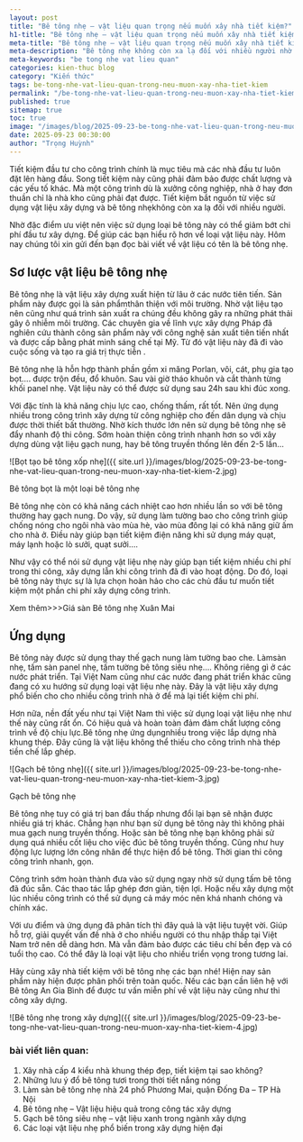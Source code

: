 ```yaml
---
layout: post
title: "Bê tông nhẹ – vật liệu quan trọng nếu muốn xây nhà tiết kiệm?"
h1-title: "Bê tông nhẹ – vật liệu quan trọng nếu muốn xây nhà tiết kiệm?"
meta-title: "Bê tông nhẹ – vật liệu quan trọng nếu muốn xây nhà tiết kiệm?"
meta-description: "Bê tông nhẹ không còn xa lạ đối với nhiều người nhờ đặc điểm ưu việt. Cùng tìm hiểu vì sao bê tông nhẹ lại được dùng nhiều trong xây dựng nhé!"
meta-keywords: "be tong nhe vat lieu quan"
categories: kien-thuc blog
category: "Kiến thức"
tags: be-tong-nhe-vat-lieu-quan-trong-neu-muon-xay-nha-tiet-kiem
permalink: "/be-tong-nhe-vat-lieu-quan-trong-neu-muon-xay-nha-tiet-kiem.html"
published: true
sitemap: true
toc: true
image: "/images/blog/2025-09-23-be-tong-nhe-vat-lieu-quan-trong-neu-muon-xay-nha-tiet-kiem-1.jpg"
date: 2025-09-23 00:30:00
author: "Trọng Huỳnh"
---
```


Tiết kiệm đầu tư cho công trình chính là mục tiêu mà các nhà đầu tư luôn đặt lên hàng đầu. Song tiết kiệm này cũng phải đảm bảo được chất lượng và các yếu tố khác. Mà một công trình dù là xưởng công nghiệp, nhà ở hay đơn thuần chỉ là nhà kho cũng phải đạt được. Tiết kiệm bắt nguồn từ việc sử dụng vật liệu xây dựng và bê tông nhẹkhông còn xa lạ đối với nhiều người.

Nhờ đặc điểm ưu việt nên việc sử dụng loại bê tông này có thể giảm bớt chi phí đầu tư xây dựng. Để giúp các bạn hiểu rõ hơn về loại vật liệu này. Hôm nay chúng tôi xin gửi đến bạn đọc bài viết về vật liệu có tên là bê tông nhẹ.

## Sơ lược vật liệu bê tông nhẹ

Bê tông nhẹ là vật liệu xây dựng xuất hiện từ lâu ở các nước tiên tiến. Sản phẩm này được gọi là sản phẩmthân thiện với môi trường. Nhờ vật liệu tạo nên cũng như quá trình sản xuất ra chúng đều không gây ra những phát thải gây ô nhiễm môi trường. Các chuyên gia về lĩnh vực xây dựng Pháp đã nghiên cứu thành công sản phẩm này với công nghệ sản xuất tiên tiến nhất và được cấp bằng phát minh sáng chế tại Mỹ. Từ đó vật liệu này đã đi vào cuộc sống và tạo ra giá trị thực tiễn .

Bê tông nhẹ là hỗn hợp thành phần gồm xi măng Porlan, vôi, cát, phụ gia tạo bọt…. được trộn đều, đổ khuôn. Sau vài giờ tháo khuôn và cắt thành từng khối panel nhẹ. Vật liệu này có thể được sử dụng sau 24h sau khi đúc xong.

Với đặc tính là khả năng chịu lực cao, chống thấm, rất tốt. Nên ứng dụng nhiều trong công trình xây dựng từ công nghiệp cho đến dân dụng và chịu được thời thiết bất thường. Nhờ kích thước lớn nên sử dụng bê tông nhẹ sẽ đẩy nhanh độ thi công. Sớm hoàn thiện công trình nhanh hơn so với xây dựng dùng vật liệu gạch nung, hay bê tông truyền thống lên đến 2-5 lần…

![Bọt tạo bê tông xốp nhẹ]({{ site.url }}/images/blog/2025-09-23-be-tong-nhe-vat-lieu-quan-trong-neu-muon-xay-nha-tiet-kiem-2.jpg)

Bê tông bọt là một loại bê tông nhẹ

Bê tông nhẹ còn có khả năng cách nhiệt cao hơn nhiều lần so với bê tông thường hay gạch nung. Do vậy, sử dụng làm tường bao cho công trình giúp chống nóng cho ngôi nhà vào mùa hè, vào mùa đông lại có khả năng giữ ấm cho nhà ở. Điều này giúp bạn tiết kiệm điện năng khi sử dụng máy quạt, máy lạnh hoặc lò sưởi, quạt sưởi….

Như vậy có thể nói sử dụng vật liệu nhẹ này giúp bạn tiết kiệm nhiều chi phí trong thi công, xây dựng lẫn khi công trình đã đi vào hoạt động. Do đó, loại bê tông này thực sự là lựa chọn hoàn hảo cho các chủ đầu tư muốn tiết kiệm một phần chi phí xây dựng công trình.

Xem thêm>>>Giá sàn Bê tông nhẹ Xuân Mai

## Ứng dụng

Bê tông này được sử dụng thay thế gạch nung làm tường bao che. Làmsàn nhẹ, tấm sàn panel nhẹ, tấm tường bê tông siêu nhẹ…. Không riêng gì ở các nước phát triển. Tại Việt Nam cũng như các nước đang phát triển khác cũng đang có xu hướng sử dụng loại vật liệu nhẹ này. Đây là vật liệu xây dựng phổ biến cho cho nhiều công trình nhà ở để mà lại tiết kiệm chi phí.

Hơn nữa, nền đất yếu như tại Việt Nam thì việc sử dụng loại vật liệu nhẹ như thế này cũng rất ổn. Có hiệu quả và hoàn toàn đảm đảm chất lượng công trình về độ chịu lực.Bê tông nhẹ ứng dụngnhiều trong việc lắp dựng nhà khung thép. Đây cũng là vật liệu không thể thiếu cho công trình nhà thép tiền chế lắp ghép.

![Gạch bê tông nhẹ]({{ site.url }}/images/blog/2025-09-23-be-tong-nhe-vat-lieu-quan-trong-neu-muon-xay-nha-tiet-kiem-3.jpg)

Gạch bê tông nhẹ

Bê tông nhẹ tuy có giá trị ban đầu thấp nhưng đổi lại bạn sẽ nhận được nhiều giá trị khác. Chẳng hạn như bạn sử dụng bê tông này thì không phải mua gạch nung truyền thống. Hoặc sàn bê tông nhẹ bạn không phải sử dụng quá nhiều cốt liệu cho việc đúc bê tông truyền thống. Cũng như huy động lực lượng lớn công nhân để thực hiện đổ bê tông. Thời gian thi công công trình nhanh, gọn.

Công trình sớm hoàn thành đưa vào sử dụng ngay nhờ sử dụng tấm bê tông đã đúc sẵn. Các thao tác lắp ghép đơn giản, tiện lợi. Hoặc nếu xây dựng một lúc nhiều công trình có thể sử dụng cả máy móc nên khá nhanh chóng và chính xác.

Với ưu điểm và ứng dụng đã phân tích thì đây quả là vật liệu tuyệt vời. Giúp hỗ trợ, giải quyết vấn đề nhà ở cho nhiều người có thu nhập thấp tại Việt Nam trở nên dễ dàng hơn. Mà vẫn đảm bảo được các tiêu chí bền đẹp và có tuổi thọ cao. Có thể đây là loại vật liệu cho nhiều triển vọng trong tương lai.

Hãy cùng xây nhà tiết kiệm với bê tông nhẹ các bạn nhé! Hiện nay sản phẩm này hiện được phân phối trên toàn quốc. Nếu các bạn cần liên hệ với Bê tông An Gia Bình để được tư vấn miễn phí về vật liệu này cũng như thi công xây dựng.

![Bê tông nhẹ trong xây dựng]({{ site.url }}/images/blog/2025-09-23-be-tong-nhe-vat-lieu-quan-trong-neu-muon-xay-nha-tiet-kiem-4.jpg)

### bài viết liên quan:

1. Xây nhà cấp 4 kiểu nhà khung thép đẹp, tiết kiệm tại sao không?
2. Những lưu ý đổ bê tông tươi trong thời tiết nắng nóng
3. Làm sàn bê tông nhẹ nhà 24 phố Phương Mai, quận Đống Đa – TP Hà Nội
4. Bê tông nhẹ – Vật liệu hiệu quả trong công tác xây dựng
5. Gạch bê tông siêu nhẹ – vật liệu xanh trong ngành xây dựng
6. Các loại vật liệu nhẹ phổ biến trong xây dựng hiện đại

